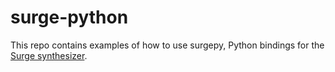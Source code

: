 # surge-python

This repo contains examples of how to use surgepy, Python bindings
for the [Surge synthesizer](https://surge-synthesizer.github.io/).
